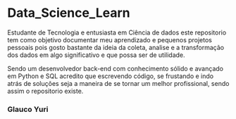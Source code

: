 # Data_Science_Learn

Estudante de Tecnologia e entusiasta em Ciência de dados este repositorio tem como objetivo documentar meu aprendizado e pequenos projetos pessoais pois gosto bastante da ideia da coleta, analise e a transformação dos dados em algo significativo e que possa ser de utilidade.

Sendo um desenvolvedor back-end com conhecimento sólido e avançado em Python e SQL acredito que escrevendo código, se frustando e indo atrás de soluções seja a maneira de se tornar um melhor profissional, sendo assim o repositorio existe.

### Glauco Yuri
